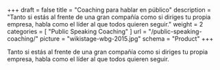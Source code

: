 +++
draft 			= false
title 			= "Coaching para hablar en público"
description		= "Tanto si estás al frente de una gran compañía como si diriges tu propia empresa, habla como el líder al que todos quieren seguir."
weight			= 2
categories		= [ "Public Speaking Coaching" ]
url	 			= "/public-speaking-coaching/"
picture 		= "wikistage-wbg-2015.jpg"
schema			= "Product"
+++

Tanto si estás al frente de una gran compañía como si diriges tu propia empresa, habla como el líder al que todos quieren seguir.